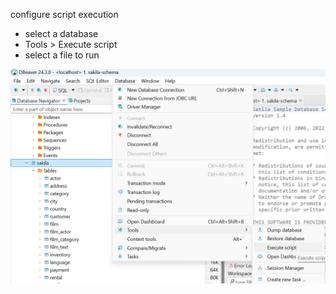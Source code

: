 
configure script execution
- select a database
- Tools > Execute script
- select a file to run

![](img/2024-12-16-15-28-08.png)